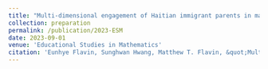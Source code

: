 ```yaml
---
title: "Multi-dimensional engagement of Haitian immigrant parents in mathematics education"
collection: preparation
permalink: /publication/2023-ESM
date: 2023-09-01
venue: 'Educational Studies in Mathematics'
citation: 'Eunhye Flavin, Sunghwan Hwang, Matthew T. Flavin, &quot;Multi-dimensional engagement of Haitian immigrant parents in mathematics education,&quot; under review in <i>Educational Studies in Mathematics</i> as of August 2024.'
---
```

